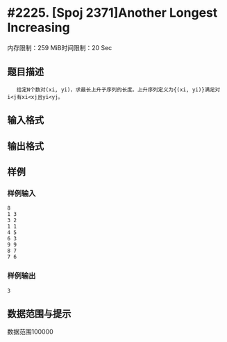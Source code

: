 # #2225. [Spoj 2371]Another Longest Increasing 

内存限制：259 MiB时间限制：20 Sec

## 题目描述

       给定N个数对(xi, yi)，求最长上升子序列的长度。上升序列定义为{(xi, yi)}满足对i<j有xi<xj且yi<yj。

## 输入格式

## 输出格式

## 样例

### 样例输入

    
    8 
    1 3 
    3 2 
    1 1 
    4 5 
    6 3 
    9 9 
    8 7 
    7 6 
    

### 样例输出

    
    3
    

## 数据范围与提示

数据范围100000
